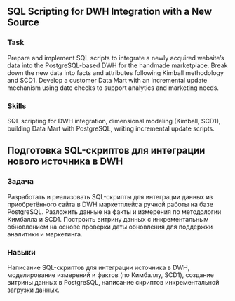 ## SQL Scripting for DWH Integration with a New Source

### Task  
Prepare and implement SQL scripts to integrate a newly acquired website’s data into the PostgreSQL-based DWH for the handmade marketplace. Break down the new data into facts and attributes following Kimball methodology and SCD1. Develop a customer Data Mart with an incremental update mechanism using date checks to support analytics and marketing needs.

### Skills  
SQL scripting for DWH integration, dimensional modeling (Kimball, SCD1), building Data Mart with PostgreSQL, writing incremental update scripts.

## Подготовка SQL-скриптов для интеграции нового источника в DWH

### Задача  
Разработать и реализовать SQL-скрипты для интеграции данных из приобретённого сайта в DWH маркетплейса ручной работы на базе PostgreSQL. Разложить данные на факты и измерения по методологии Кимбалла и SCD1. Построить витрину данных с инкрементальным обновлением на основе проверки даты обновления для поддержки аналитики и маркетинга.

### Навыки  
Написание SQL-скриптов для интеграции источника в DWH, моделирование измерений и фактов (по Кимбаллу, SCD1), создание витрины данных в PostgreSQL, написание скриптов инкрементальной загрузки данных.
